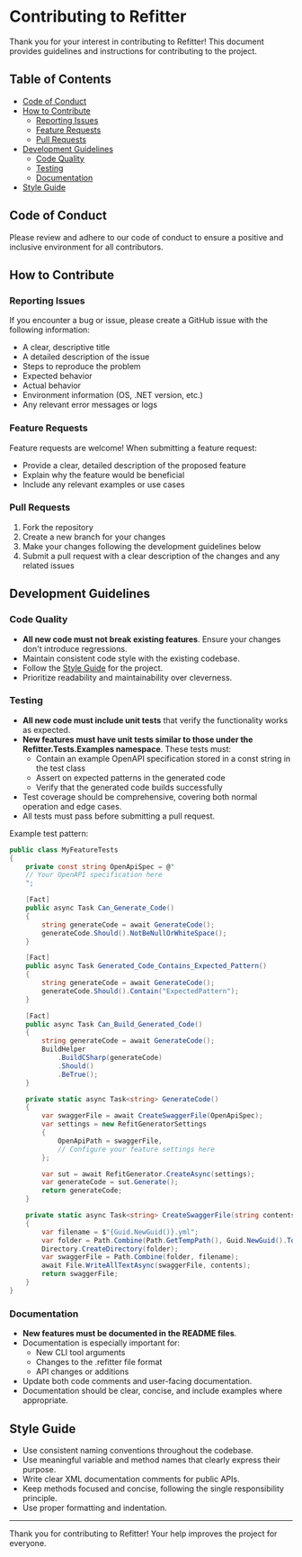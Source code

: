 # Contributing to Refitter

Thank you for your interest in contributing to Refitter! This document provides guidelines and instructions for contributing to the project.

## Table of Contents

- [Code of Conduct](#code-of-conduct)
- [How to Contribute](#how-to-contribute)
  - [Reporting Issues](#reporting-issues)
  - [Feature Requests](#feature-requests)
  - [Pull Requests](#pull-requests)
- [Development Guidelines](#development-guidelines)
  - [Code Quality](#code-quality)
  - [Testing](#testing)
  - [Documentation](#documentation)
- [Style Guide](#style-guide)

## Code of Conduct

Please review and adhere to our code of conduct to ensure a positive and inclusive environment for all contributors.

## How to Contribute

### Reporting Issues

If you encounter a bug or issue, please create a GitHub issue with the following information:
- A clear, descriptive title
- A detailed description of the issue
- Steps to reproduce the problem
- Expected behavior
- Actual behavior
- Environment information (OS, .NET version, etc.)
- Any relevant error messages or logs

### Feature Requests

Feature requests are welcome! When submitting a feature request:
- Provide a clear, detailed description of the proposed feature
- Explain why the feature would be beneficial
- Include any relevant examples or use cases

### Pull Requests

1. Fork the repository
2. Create a new branch for your changes
3. Make your changes following the development guidelines below
4. Submit a pull request with a clear description of the changes and any related issues

## Development Guidelines

### Code Quality

- **All new code must not break existing features**. Ensure your changes don't introduce regressions.
- Maintain consistent code style with the existing codebase.
- Follow the [Style Guide](#style-guide) for the project.
- Prioritize readability and maintainability over cleverness.

### Testing

- **All new code must include unit tests** that verify the functionality works as expected.
- **New features must have unit tests similar to those under the Refitter.Tests.Examples namespace**. These tests must:
  - Contain an example OpenAPI specification stored in a const string in the test class
  - Assert on expected patterns in the generated code
  - Verify that the generated code builds successfully
- Test coverage should be comprehensive, covering both normal operation and edge cases.
- All tests must pass before submitting a pull request.

Example test pattern:

```csharp
public class MyFeatureTests
{
    private const string OpenApiSpec = @"
    // Your OpenAPI specification here
    ";

    [Fact]
    public async Task Can_Generate_Code()
    {
        string generateCode = await GenerateCode();
        generateCode.Should().NotBeNullOrWhiteSpace();
    }

    [Fact]
    public async Task Generated_Code_Contains_Expected_Pattern()
    {
        string generateCode = await GenerateCode();
        generateCode.Should().Contain("ExpectedPattern");
    }

    [Fact]
    public async Task Can_Build_Generated_Code()
    {
        string generateCode = await GenerateCode();
        BuildHelper
            .BuildCSharp(generateCode)
            .Should()
            .BeTrue();
    }

    private static async Task<string> GenerateCode()
    {
        var swaggerFile = await CreateSwaggerFile(OpenApiSpec);
        var settings = new RefitGeneratorSettings
        {
            OpenApiPath = swaggerFile,
            // Configure your feature settings here
        };

        var sut = await RefitGenerator.CreateAsync(settings);
        var generateCode = sut.Generate();
        return generateCode;
    }

    private static async Task<string> CreateSwaggerFile(string contents)
    {
        var filename = $"{Guid.NewGuid()}.yml";
        var folder = Path.Combine(Path.GetTempPath(), Guid.NewGuid().ToString());
        Directory.CreateDirectory(folder);
        var swaggerFile = Path.Combine(folder, filename);
        await File.WriteAllTextAsync(swaggerFile, contents);
        return swaggerFile;
    }
}
```

### Documentation

- **New features must be documented in the README files**.
- Documentation is especially important for:
  - New CLI tool arguments
  - Changes to the .refitter file format
  - API changes or additions
- Update both code comments and user-facing documentation.
- Documentation should be clear, concise, and include examples where appropriate.

## Style Guide

- Use consistent naming conventions throughout the codebase.
- Use meaningful variable and method names that clearly express their purpose.
- Write clear XML documentation comments for public APIs.
- Keep methods focused and concise, following the single responsibility principle.
- Use proper formatting and indentation.

---

Thank you for contributing to Refitter! Your help improves the project for everyone.